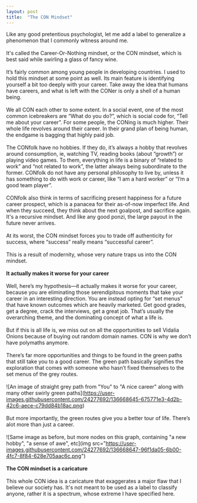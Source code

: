 ```yaml
---
layout: post
title:  "The CON Mindset"
---
```


<div dir="ltr">Like any good pretentious psychologist, let me add a label to generalize a phenomenon that I commonly witness around me.<br><br>It&#39;s called the Career-Or-Nothing mindset, or the CON mindset, which is best said while swirling a glass of fancy wine.<br><br>It’s fairly common among young people in developing countries. I used to hold this mindset at some point as well. Its main feature is identifying yourself a bit too deeply with your career. Take away the idea that humans have careers, and what is left with the CONer is only a shell of a human being.<br><br>We all CON each other to some extent. In a social event, one of the most common icebreakers are “What do you do?”, which is social code for, “Tell me about your career”. For some people, the CONing is much higher. Their whole life revolves around their career. In their grand plan of being human, the endgame is bagging that highly paid job.<br><br><div>The CONfolk have no hobbies. If they do, it’s always a hobby that revolves around consumption, ie, watching TV, reading books (about “growth”) or playing video games. To them, everything in life is a binary of “related to work” and “not related to work”, the latter always being subordinate to the former. CONfolk do not have any personal philosophy to live by, unless it has something to do with work or career, like “I am a hard worker” or “I’m a good team player”.</div><div><br></div>CONfolk also think in terms of sacrificing present happiness for a future career prospect, which is a panacea for their as-of-now imperfect life. And when they succeed, they think about the next goalpost, and sacrifice again. It&#39;s a recursive mindset. And like any good ponzi, the large payout in the future never arrives.<br><br>At its worst, the CON mindset forces you to trade off authenticity for success, where “success” really means “successful career”.<br><br>This is a result of modernity, whose very nature traps us into the CON mindset.<br><br><div><b>It actually makes it worse for your career</b></div><div><b><br></b></div>Well, here’s my hypothesis—it actually makes it worse for your career, because you are eliminating those serendipitous moments that take your career in an interesting direction. You are instead opting for “set menus” that have known outcomes which are heavily marketed. Get good grades, get a degree, crack the interviews, get a great job. That’s usually the overarching theme, and the dominating concept of what a life is.<br><br>But if this is all life is, we miss out on all the opportunities to sell Vidalia Onions because of buying out random domain names. CON is why we don’t have polymaths anymore.<br><br><div>There’s far more opportunities and things to be found in the green paths that still take you to a good career. The green path basically signifies the exploration that comes with someone who hasn’t fixed themselves to the set menus of the grey routes.</div><div><br></div><div>![An image of straight grey path from &quot;You&quot; to &quot;A nice career&quot; along with many other swirly green paths](<a href="https://user-images.githubusercontent.com/24277692/136668645-675771e3-4d2b-42c6-aece-c79dd84b18ac.png">https://user-images.githubusercontent.com/24277692/136668645-675771e3-4d2b-42c6-aece-c79dd84b18ac.png</a>)</div><div><br></div>But more importantly, the green routes give you a better tour of life. There’s alot more than just a career. <br><br>![Same image as before, but more nodes on this graph, containing &quot;a new hobby&quot;, &quot;a sense of awe&quot;, etc](img src=&quot;<a href="https://user-images.githubusercontent.com/24277692/136668647-96f1da05-6b00-4fc7-8f84-628e705aac6c.png">https://user-images.githubusercontent.com/24277692/136668647-96f1da05-6b00-4fc7-8f84-628e705aac6c.png</a>&quot;)<br><br><div><b>The CON mindset is a caricature</b></div><div><b><br></b></div>This whole CON idea is a caricature that exaggerates a major flaw that I believe our society has. It&#39;s not meant to be used as a label to classify anyone, rather it is a spectrum, whose extreme I have specified here.<br></div>
